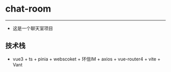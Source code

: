 # chat-room

---

- 这是一个聊天室项目
  
## 技术栈

- vue3 + ts + pinia + webscoket + 环信IM + axios + vue-router4 + vite + Vant
